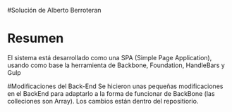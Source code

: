 #Solución de Alberto Berroteran

# Resumen
El sistema está desarrollado como una SPA (Simple Page Application), usando como
base la herramienta de Backbone, Foundation, HandleBars y Gulp

#Modificaciones del Back-End
Se hicieron unas pequeñas modificaciones en el BackEnd para adaptarlo a la forma
de funcionar de BackBone (las colleciones son Array). Los cambios están dentro
del repositiorio. 
